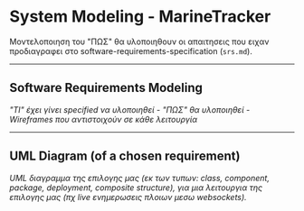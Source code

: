 # System Modeling - MarineTracker
Μοντελοποιηση του "ΠΩΣ" θα υλοποιηθουν οι απαιτησεις που ειχαν προδιαγραφει στο software-requirements-specification (`srs.md`).

---

## Software Requirements Modeling
*"ΤΙ" έχει γίνει specified να υλοποιηθεί - "ΠΩΣ" θα υλοποιηθεί - Wireframes που αντιστοιχούν σε κάθε λειτουργία*


---

## UML Diagram (of a chosen requirement)
*UML διαγραμμα της επιλογης μας (εκ των τυπων: class, component, package, deployment, composite structure), για μια λειτουργια της επιλογης μας (πχ live ενημερωσεις πλοιων μεσω websockets).*
